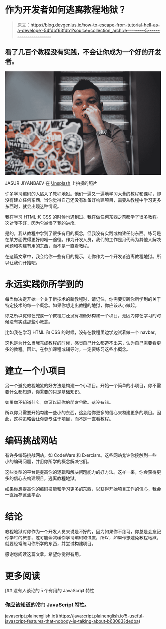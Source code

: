 # 作为开发者如何逃离教程地狱？

> 原文：<https://blog.devgenius.io/how-to-escape-from-tutorial-hell-as-a-developer-54fdbf63fdb1?source=collection_archive---------5----------------------->

## 看了几百个教程没有实践，不会让你成为一个好的开发者。

![](img/3c7c89bd32aa94925aee4435e81b26cb.png)

JASUR JIYANBAEV 在 [Unsplash](https://unsplash.com?utm_source=medium&utm_medium=referral) 上拍摄的照片

许多学习编码的人陷入了教程地狱。他们一遍又一遍地学习大量的教程和课程，却没有建立任何东西。当你觉得自己还没有准备好构建项目，需要从教程中学习更多东西时，就会出现这种情况。

我在学习 HTML 和 CSS 的时候也遇到过。我在做任何东西之前都学了很多教程。这对我不好，因为它减慢了我的进度。

是的，我从教程中学到了很多有用的概念，但我没有实践或构建任何东西。练习是在某方面做得更好的唯一途径。作为开发人员，我们的工作是用代码为其他人解决问题和构建有用的东西，而不是一直看教程。

在这篇文章中，我会给你一些有用的提示，让你作为一个开发者逃离教程地狱。所以让我们开始吧。

# 永远实践你所学到的

每当你决定开始一个关于新技术的新教程时，请记住，你需要实践你所学到的关于特定技术的每一个概念。如果你想走出教程的地狱，你应该从小做起。

你之所以觉得在完成一个教程后还没有准备好构建一个项目，是因为你在学习的时候没有实践那些小概念。

比如我在学习 HTML 和 CSS 的时候，没有在教程里边学边试着做一个 navbar。

这也是为什么当我完成教程的时候，感觉自己什么都造不出来，认为自己需要看更多的教程。因此，在参加课程或辅导时，一定要练习这些小概念。

# 建立一个小项目

另一个避免教程地狱的好方法是构建一个小项目。开始一个简单的小项目，你不需要什么都知道，你需要的只是基础知识。

如果你不知道什么，你可以问你的朋友谷歌。这没有错。

所以你只需要开始构建一些小的东西，这会给你更多的信心来构建更多的项目。因此，这种策略会让你更专注于项目，而不是一直看教程。

# 编码挑战网站

有许多编码挑战网站，如 CodeWars 和 Exercism。这些网站允许你接触到一些小的编码问题，并用你所学的概念解决它们。

这些类型的平台是提高你的逻辑和解决问题能力的好方法。这样一来，你会获得更多的信心去构建项目，逃离教程地狱。

如果你想提高你的编码技能和学习更多的东西，以获得开始项目工作的信心，我会一直推荐这些平台。

# 结论

教程地狱对你作为一个开发人员来说是不好的，因为如果你不练习，你总是会忘记你学过的概念。这可能会减缓你学习编码的进度。所以，如果你想避免教程地狱，就要经常练习你所学的东西，并尝试构建项目。

感谢您阅读这篇文章。希望你觉得有用。

# 更多阅读

[](https://javascript.plainenglish.io/5-useful-javascript-features-that-nobody-is-talking-about-b630838dedba) [## 没有人谈论的 5 个有用的 JavaScript 特性

### 你应该知道的冷门 JavaScript 特性。

javascript.plainenglish.io](https://javascript.plainenglish.io/5-useful-javascript-features-that-nobody-is-talking-about-b630838dedba)